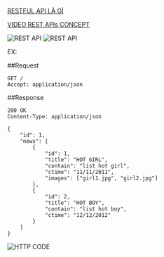 [RESTFUL API LÀ GÌ](https://viblo.asia/khanhhd/posts/l5y8Rro9Mob3)

[VIDEO REST APIs CONCEPT](https://www.youtube.com/watch?v=RTjd1nwvlj4)

![REST API](https://impythonist.files.wordpress.com/2015/07/rstapi.jpg)
![REST API](http://aci-troubleshooting-book.readthedocs.org/en/latest/_images/rest-api.jpg)

EX:

##Request

```
GET /
Accept: application/json
```

##Response

```
200 OK
Content-Type: application/json

{
    "id": 1,
    "news": [
        {
            "id": 1,
            "title": "HOT GIRL",
            "contain": "list hot girl",
            "ctime": "11/11/2011",
            "images": ["girl1.jpg", "girl2.jpg"]
        },
        {
            "id": 2,
            "title": "HOT BOY",
            "contain": "list hot boy",
            "ctime": "12/12/2012"
        }
    ]
}
```

![HTTP CODE](http://blog.mainstreethost.com/wp-content/uploads/2014/09/HTTP-codes-infographic-011.jpg)
